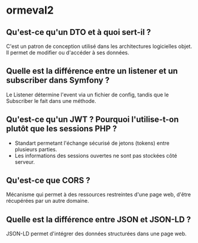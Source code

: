 # ormeval2
 
## Qu'est-ce qu'un DTO et à quoi sert-il ?

C'est un patron de conception utilisé dans les architectures logicielles objet. Il permet de modifier ou d'accéder à ses données.

## Quelle est la différence entre un listener et un subscriber dans Symfony ?

Le Listener détermine l'event via un fichier de config, tandis que le Subscriber le fait dans une méthode.

## Qu'est-ce qu'un JWT ? Pourquoi l'utilise-t-on plutôt que les sessions PHP ?

- Standart permetant l'échange sécurisé de jetons (tokens) entre plusieurs parties.
- Les informations des sessions ouvertes ne sont pas stockées côté serveur.

## Qu'est-ce que CORS ?

Mécanisme qui permet à des ressources restreintes d'une page web, d'être récupérées par un autre domaine.

## Quelle est la différence entre JSON et JSON-LD ?

JSON-LD permet d'intégrer des données structurées dans une page web.
